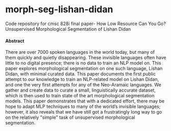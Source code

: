 # morph-seg-lishan-didan

Code repository for cmsc 828i final paper- How Low Resource Can You Go? Unsupervised Morphological Segmentation of Lishan Didan

#### Abstract

There are over 7000 spoken languages in theworld today, but many of them quickly and quietly disappearing. These invisible languages often have little to no digital presence; there is no data totrain an NLP model on. This paper explores morphological segmentation on one such language, Lishan Didan, with minimal curated data. This paperdocuments the first public attempt to our knowledge to train anNLP-related model on Lishan Didan, andone the very first attempts for any of the Neo-Aramaic languages. We gather and create data to curate a small, linguistically accurate dataset, which is then usedto train state of the art morphological segmentation models. This paper demonstratesthat with a dedicated effort, there may be hopeto adapt MLP techniques to many of the world’s invisible languages; however, italso reveals that we have still got a frustratinglylong way to go on the relatively "simple"task of unsupervised morphological segmentation.
